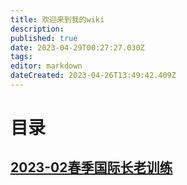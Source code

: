 ```yaml
---
title: 欢迎来到我的wiki
description: 
published: true
date: 2023-04-29T00:27:27.030Z
tags: 
editor: markdown
dateCreated: 2023-04-26T13:49:42.409Z
---
```


# 目录
## [2023-02春季国际长老训练](/home/2023-02)
<!-- Google tag (gtag.js) -->
<script async src="https://www.googletagmanager.com/gtag/js?id=G-1P8709Z16T"></script>
<script>
  window.dataLayer = window.dataLayer || [];
  function gtag(){dataLayer.push(arguments);}
  gtag('js', new Date());

  gtag('config', 'G-1P8709Z16T');
</script>
